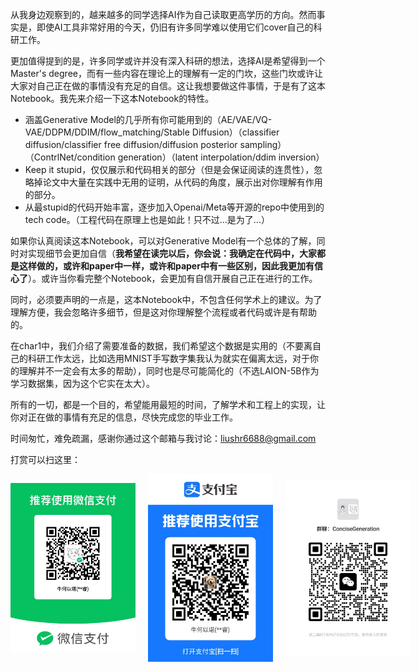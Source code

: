 从我身边观察到的，越来越多的同学选择AI作为自己读取更高学历的方向。然而事实是，即使AI工具非常好用的今天，仍旧有许多同学难以使用它们cover自己的科研工作。

更加值得提到的是，许多同学或许并没有深入科研的想法，选择AI是希望得到一个Master's degree，而有一些内容在理论上的理解有一定的门坎，这些门坎或许让大家对自己正在做的事情没有充足的自信。这让我想要做这件事情，于是有了这本Notebook。我先来介绍一下这本Notebook的特性。

+ 涵盖Generative Model的几乎所有你可能用到的（AE/VAE/VQ-VAE/DDPM/DDIM/flow_matching/Stable Diffusion）（classifier diffusion/classifier free diffusion/diffusion posterior sampling）（ContrlNet/condition generation）（latent interpolation/ddim inversion）
+ Keep it stupid，仅仅展示和代码相关的部分（但是会保证阅读的连贯性），忽略掉论文中大量在实践中无用的证明，从代码的角度，展示出对你理解有作用的部分。
+ 从最stupid的代码开始丰富，逐步加入Openai/Meta等开源的repo中使用到的tech code。（工程代码在原理上也是如此！只不过...是为了...）

如果你认真阅读这本Notebook，可以对Generative Model有一个总体的了解，同时对实现细节会更加自信（**我希望在读完以后，你会说：我确定在代码中，大家都是这样做的，或许和paper中一样，或许和paper中有一些区别，因此我更加有信心了**）。或许当你看完整个Notebook，会更加有自信开展自己正在进行的工作。

同时，必须要声明的一点是，这本Notebook中，不包含任何学术上的建议。为了理解方便，我会忽略许多细节，但是这对你理解整个流程或者代码或许是有帮助的。

在char1中，我们介绍了需要准备的数据，我们希望这个数据是实用的（不要离自己的科研工作太远，比如选用MNIST手写数字集我认为就实在偏离太远，对于你的理解并不一定会有太多的帮助），同时也是尽可能简化的（不选LAION-5B作为学习数据集，因为这个它实在太大）。

所有的一切，都是一个目的，希望能用最短的时间，了解学术和工程上的实现，让你对正在做的事情有充足的信息，尽快完成您的毕业工作。

时间匆忙，难免疏漏，感谢你通过这个邮箱与我讨论：liushr6688@gmail.com

打赏可以扫这里：
<div style="display: flex; gap: 20px; align-items: center;">
  <img src="506c214d3415c1f4c6f69ca69a8b7ed.jpg" alt="alt text" width="200"/>
  <img src="3371047bf6c7fab8317e819fb04db0f.jpg" alt="alt text" width="200"/>
    <img src="05e66ec06ac6fa4cc4436b0285e4dbe.jpg" alt="alt text" width="200"/>

</div>
